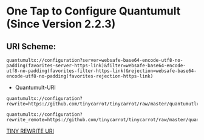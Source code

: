 # One Tap to Configure Quantumult (Since Version 2.2.3)

## URI Scheme:

```
quantumultx://configuration?server=websafe-base64-encode-utf8-no-padding(favorites-server-https-link)&filter=websafe-base64-encode-utf8-no-padding(favorites-filter-https-link)&rejection=websafe-base64-encode-utf8-no-padding(favorites-rejection-https-link)
```

- Quantumult-URI
```
quantumultx://configuration?rewrite=https://github.com/tinycarrot/tinycarrot/raw/master/quantumutlx/fakeVIP.tiny.rewrite.txt
```
```    
quantumultx://configuration?rewrite_remote=https://github.com/tinycarrot/tinycarrot/raw/master/quantumutlx/fakeVIP.tiny.rewrite.txt
```

[TINY REWRITE URI](quantumultx://configuration?rewrite_remote=https://github.com/tinycarrot/tinycarrot/raw/master/quantumutlx/fakeVIP.tiny.rewrite.txt)
